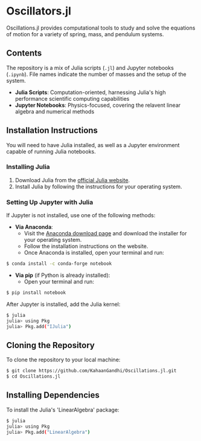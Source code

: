 # Oscillators.jl
Oscillations.jl provides computational tools to study and solve the equations of motion for a variety of spring, mass, and pendulum systems.

## Contents
The repository is a mix of Julia scripts (`.jl`) and Jupyter notebooks (`.ipynb`). File names indicate the number of masses and the setup of the system. 
- **Julia Scripts**: Computation-oriented, harnessing Julia's high performance scientific computing capabilities
- **Jupyter Notebooks**: Physics-focused, covering the relavent linear algebra and numerical methods
## Installation Instructions
You will need to have Julia installed, as well as a Jupyter environment capable of running Julia notebooks.

### Installing Julia

1. Download Julia from the [official Julia website](https://julialang.org/downloads/).
2. Install Julia by following the instructions for your operating system.

### Setting Up Jupyter with Julia

If Jupyter is not installed, use one of the following methods:

- **Via Anaconda**:
  - Visit the [Anaconda download page](https://www.anaconda.com/products/individual) and download the installer for your operating system.
  - Follow the installation instructions on the website.
  - Once Anaconda is installed, open your terminal and run:
```bash
$ conda install -c conda-forge notebook
```

- **Via pip** (if Python is already installed):
  - Open your terminal and run:
```bash
$ pip install notebook
```

After Jupyter is installed, add the Julia kernel:
```bash
$ julia
julia> using Pkg
julia> Pkg.add("IJulia")
```

## Cloning the Repository

To clone the repository to your local machine:

```bash
$ git clone https://github.com/KahaanGandhi/Oscillations.jl.git
$ cd Oscillations.jl
```

## Installing Dependencies

To install the Julia's 'LinearAlgebra' package:

```bash
$ julia
julia> using Pkg
julia> Pkg.add("LinearAlgebra")
```




